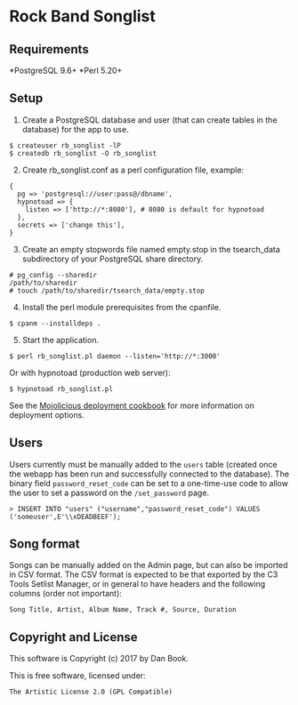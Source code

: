 # Rock Band Songlist

## Requirements

*PostgreSQL 9.6+
*Perl 5.20+

## Setup

1. Create a PostgreSQL database and user (that can create tables in the database) for the app to use. 

```
$ createuser rb_songlist -lP
$ createdb rb_songlist -O rb_songlist
```

2. Create rb_songlist.conf as a perl configuration file, example:

```
{
  pg => 'postgresql://user:pass@/dbname',
  hypnotoad => {
    listen => ['http://*:8080'], # 8080 is default for hypnotoad
  },
  secrets => ['change this'],
}
```

3. Create an empty stopwords file named empty.stop in the tsearch_data subdirectory of your PostgreSQL share directory.

```
# pg_config --sharedir
/path/to/sharedir
# touch /path/to/sharedir/tsearch_data/empty.stop
```

4. Install the perl module prerequisites from the cpanfile.

```
$ cpanm --installdeps .
```

5. Start the application.

```
$ perl rb_songlist.pl daemon --listen='http://*:3000'
```

Or with hypnotoad (production web server):

```
$ hypnotoad rb_songlist.pl
```

See the [Mojolicious deployment cookbook](https://metacpan.org/pod/Mojolicious::Guides::Cookbook#DEPLOYMENT) for more information on deployment options.

## Users

Users currently must be manually added to the `users` table (created once the webapp has been run and successfully connected to the database).
The binary field `password_reset_code` can be set to a one-time-use code to allow the user to set a password on the `/set_password` page.

```
> INSERT INTO "users" ("username","password_reset_code") VALUES ('someuser',E'\\xDEADBEEF');
```

## Song format

Songs can be manually added on the Admin page, but can also be imported in CSV format.
The CSV format is expected to be that exported by the C3 Tools Setlist Manager, or in general to have headers and the following columns (order not important):

```
Song Title, Artist, Album Name, Track #, Source, Duration
```

## Copyright and License

This software is Copyright (c) 2017 by Dan Book.

This is free software, licensed under:

    The Artistic License 2.0 (GPL Compatible)
